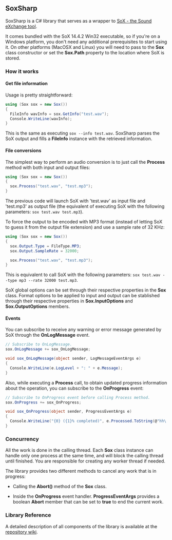 ## SoxSharp

SoxSharp is a C# library that serves as a wrapper to [SoX - the Sound eXchange tool](http://sox.sourceforge.net/).

It comes bundled with the SoX 14.4.2 Win32 executable, so if you're on a Windows platform, you don't need any additional prerequisites to start using it. On other platforms (MacOSX and Linux) you will need to pass to the **Sox** class constructor or set the **Sox.Path** property to the location where SoX is stored.


### How it works

#### Get file information

Usage is pretty straightforward:

```cs
using (Sox sox = new Sox())
{
  FileInfo wavInfo = sox.GetInfo("test.wav");
  Console.WriteLine(wavInfo);
}
```

This is the same as executing `sox --info test.wav`. SoxSharp parses the SoX  output and fills a **FileInfo** instance with the retrieved information.


#### File conversions

The simplest way to perform an audio conversion is to just call the **Process** method with both input and output files:

```cs
using (Sox sox = new Sox())
{
  sox.Process("test.wav", "test.mp3");
}
```

The previous code will launch SoX with 'test.wav' as input file and 'test.mp3' as output file (the equivalent of executing SoX with the following parameters: `sox test.wav test.mp3`). 

To force the output to be encoded with MP3 format (instead of letting SoX to guess it from the output file extension) and use a sample rate of 32 KHz:

```cs
using (Sox sox = new Sox())
{
  sox.Output.Type = FileType.MP3;
  sox.Output.SampleRate = 32000;

  sox.Process("test.wav", "test.mp3");
}
```

This is equivalent to call SoX with the following parameters: `sox test.wav --type mp3 --rate 32000 test.mp3`.

SoX global options can be set through their respective properties in the **Sox** class. Format options to be applied to input and output can be stablished through their respective properties in **Sox.InputOptions** and **Sox.OutputOptions** members.

#### Events

You can subscribe to receive any warning or error message generated by SoX through the **OnLogMessage** event.

```cs
// Subscribe to OnLogMessage.
sox.OnLogMessage += sox_OnLogMessage;

void sox_OnLogMessage(object sender, LogMessageEventArgs e)
{
  Console.WriteLine(e.LogLevel + ": " + e.Message);
}
```

Also, while executing a **Process** call, to obtain updated progress information about the operation, you can subscribe to the **OnProgress** event:

```cs
// Subscribe to OnProgress event before calling Process method.
sox.OnProgress += sox_OnProgress;

void sox_OnProgress(object sender, ProgressEventArgs e)
{
  Console.WriteLine("{0} ({1}% completed)", e.Processed.ToString(@"hh\:mm\:ss\.ff"), e.Progress);
}
```


### Concurrency

All the work is done in the calling thread. Each **Sox** class instance can handle only one process at the same time, and will block the calling thread until finished. You are responsible for creating any worker thread if needed. 

The library provides two different methods to cancel any work that is in progress:

* Calling the **Abort()** method of the **Sox** class. 

* Inside the **OnProgress** event handler. **ProgressEventArgs** provides a boolean **Abort** member that can be set to **true** to end the current work.


### Library Reference

A detailed description of all components of the library is available at the [repository wiki](https://github.com/igece/SoxSharp/wiki/Reference-Guide). 


